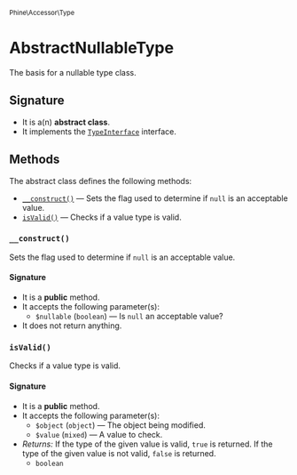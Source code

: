 <small>Phine\Accessor\Type</small>

AbstractNullableType
====================

The basis for a nullable type class.

Signature
---------

- It is a(n) **abstract class**.
- It implements the [`TypeInterface`](../../../Phine/Accessor/Type/TypeInterface.md) interface.

Methods
-------

The abstract class defines the following methods:

- [`__construct()`](#__construct) &mdash; Sets the flag used to determine if `null` is an acceptable value.
- [`isValid()`](#isValid) &mdash; Checks if a value type is valid.

### `__construct()` <a name="__construct"></a>

Sets the flag used to determine if `null` is an acceptable value.

#### Signature

- It is a **public** method.
- It accepts the following parameter(s):
    - `$nullable` (`boolean`) &mdash; Is `null` an acceptable value?
- It does not return anything.

### `isValid()` <a name="isValid"></a>

Checks if a value type is valid.

#### Signature

- It is a **public** method.
- It accepts the following parameter(s):
    - `$object` (`object`) &mdash; The object being modified.
    - `$value` (`mixed`) &mdash; A value to check.
- _Returns:_ If the type of the given value is valid, `true` is returned. If the type of the given value is not valid, `false` is returned.
    - `boolean`

